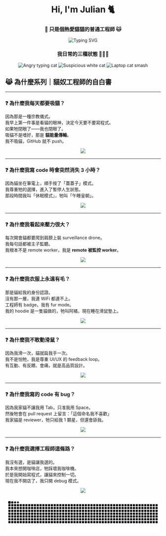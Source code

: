 <h1 align="center">Hi, I'm Julian 🐈</h1>
<h3 align="center">
  🐾 只是個熱愛貓貓的普通工程師 🐱
</h3>
<p align="center">
  <img src="https://readme-typing-svg.demolab.com?font=Fira+Code&pause=700&color=F48FB1&center=true&vCenter=true&width=600&lines=meow...;meow...;MEOW!;meow...+meow...+MEOW!;" alt="Typing SVG" />
</p>

<h3 align="center">我日常的三種狀態 🧠🐶🐱</h3>

<p align="center">
  <img src="https://media.giphy.com/media/JIX9t2j0ZTN9S/giphy.gif" height="200" alt="Angry typing cat" />
  <img src="https://media.giphy.com/media/v6aOjy0Qo1fIA/giphy.gif" height="200" alt="Suspicious white cat" />
  <img src="https://media.giphy.com/media/3oriO0OEd9QIDdllqo/giphy.gif" height="200" alt="Laptop cat smash" />
</p>

## 😹 為什麼系列｜貓奴工程師的自白書

---

### ❓ 為什麼我每天都要吸貓？

因為那是一種宗教儀式。  
我早上第一件事是看貓的眼神，決定今天要不要寫程式。  
如果牠閉眼了——我也閉眼了。  
吸貓不是嗜好，那是 **貓能量傳輸**。  
我不吸貓，GitHub 就不 push。

<p align="center">
  <img src="https://media.giphy.com/media/12HZukMBlutpoQ/giphy.gif" width="200" />
</p>


---

### ❓ 為什麼我寫 code 時會突然消失 3 小時？

因為貓坐在筆電上，順手按了「蓋蓋子」模式。  
我尊重牠的選擇，進入了暫停人生狀態。  
那段時間我叫「休眠模式」，牠叫「午睡皇朝」。

<p align="center">
  <img src="https://media.giphy.com/media/Lq0h93752f6J9tijrh/giphy.gif" width="200" />
</p>


---

### ❓ 為什麼我看起來壓力很大？

每次開會貓都要爬到肩膀上裝 surveillance drone。  
我每句話都被主子監聽。  
我根本不是 remote worker，我是 **remote 被監控 worker**。

<p align="center">
  <img src="https://media.giphy.com/media/hWZBZjMMuMl7sWeb9M/giphy.gif" width="200" />
</p>

---

### ❓ 為什麼我衣服上永遠有毛？

那是貓給我的身份認證。  
沒有那一層，我連 WiFi 都連不上。  
工程師有 badge，我有 fur mode。  
我的 hoodie 是一隻貓做的，牠叫阿橘，現在睡在滑鼠墊上。

<p align="center">
  <img src="https://media.giphy.com/media/mlvseq9yvZhba/giphy.gif" width="200" />
</p>

---

### ❓ 為什麼我不敢動滑鼠？

因為我滑一次，貓就扁我手一次。  
我不是怕牠，我是尊重 UI/UX 的 feedback loop。  
有互動、有反饋、會痛，就是高品質設計。

<p align="center">
  <img src="https://media.giphy.com/media/lXiRKBj0SAA0EWvbG/giphy.gif" width="200" />
</p>

---

### ❓ 為什麼我寫的 code 有 bug？

因為我家貓不讓我用 Tab，只准我用 Space。  
然後牠會在 pull request 上留言：「這個命名我不喜歡」  
我家貓是 reviewer，牠只給我 1 顆星，但還會舔我。

<p align="center">
  <img src="https://media.giphy.com/media/yFQ0ywscgobJK/giphy.gif" width="200" />
</p>

---

### ❓ 為什麼我選擇工程師這條路？

我沒有選，是貓讓我選的。  
我本來想開咖啡店，牠踩壞我咖啡機。  
於是我開始寫程式，讓貓來控制一切。  
現在我不開店了，我只開 debug 模式。

<p align="center">
  <img src="https://media.giphy.com/media/ICOgUNjpvO0PC/giphy.gif" width="200" />
</p>

![Snake animation](https://raw.githubusercontent.com/julianQA001/snk/output/github-contribution-grid-snake.svg)



